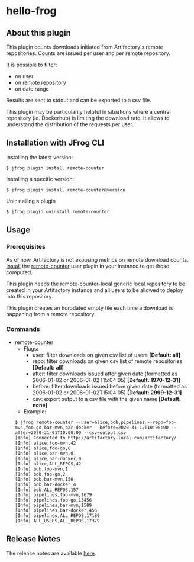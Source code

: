 # hello-frog

## About this plugin
This plugin counts downloads initiated from Artifactory's remote repositories. 
Counts are issued per user and per remote repository.

It is possible to filter:
- on user
- on remote repository
- on date range

Results are sent to stdout and can be exported to a csv file.

This plugin may be particularily helpful in situations where a central repository (ie. Dockerhub) is limiting the download rate.
It allows to understand the distribution of the requests per user.

## Installation with JFrog CLI
Installing the latest version:

`$ jfrog plugin install remote-counter`

Installing a specific version:

`$ jfrog plugin install remote-counter@version`

Uninstalling a plugin

`$ jfrog plugin uninstall remote-counter`

## Usage

### Prerequisites
As of now, Artifactory is not exposing metrics on remote download counts. [Install](https://www.jfrog.com/confluence/display/JFROG/User+Plugins#UserPlugins-DeployingPlugins) the [remote-counter](artifactory-user-plugin/remote-counter.groovy) user plugin in your instance to get those computed. 

This plugin needs the remote-counter-local generic local repository to be created in your Artifactory instance and all users to be allowed to deploy into this repository.

This plugin creates an horodated empty file each time a download is happening from a remote repository.

### Commands
* remote-counter
    - Flags:
        - user: filter downloads on given csv list of users **[Default: all]**
        - repo: filter downloads on given csv list of remote repositories **[Default: all]**
        - after: filter downloads issued after given date (formatted as 2006-01-02 or 2006-01-02T15:04:05) **[Default: 1970-12-31]**
        - before: filter downloads issued before given date (formatted as 2006-01-02 or 2006-01-02T15:04:05) **[Default: 2999-12-31]**
        - csv: export output to a csv file with the given name **[Default: none]**
    - Example:
    ```
    $ jfrog remote-counter --user=alice,bob,pipelines --repo=foo-mvn,foo-go,bar-mvn,bar-docker --before=2020-31-12T10:00:00 --after=2020-31-01T10:00:00 --csv=output.csv
    [Info] Connected to http://artifactory-local.com/artifactory/
    [Info] alice,foo-mvn,42
    [Info] alice,foo-go,0
    [Info] alice,bar-mvn,0
    [Info] alice,bar-docker,0
    [Info] alice,ALL_REPOS,42
    [Info] bob,foo-mvn,1
    [Info] bob,foo-go,2
    [Info] bob,bar-mvn,150
    [Info] bob,bar-docker,4
    [Info] bob,ALL_REPOS,157
    [Info] pipelines,foo-mvn,1679
    [Info] pipelines,foo-go,13456
    [Info] pipelines,bar-mvn,1589
    [Info] pipelines,bar-docker,456
    [Info] pipelines,ALL_REPOS,17180
    [Info] ALL_USERS,ALL_REPOS,17379
    ```

## Release Notes
The release notes are available [here](RELEASE.md).
